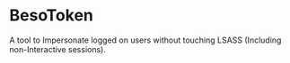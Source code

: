 # BesoToken
A tool to Impersonate logged on users without touching LSASS (Including non-Interactive sessions).
